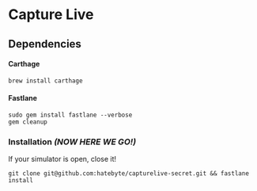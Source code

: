 Capture Live
================
## Dependencies
#### Carthage
````
brew install carthage
````
#### Fastlane
````
sudo gem install fastlane --verbose
gem cleanup

````

### Installation *(NOW HERE WE GO!)*
If your simulator is open, close it!   

````
git clone git@github.com:hatebyte/capturelive-secret.git && fastlane install
````
